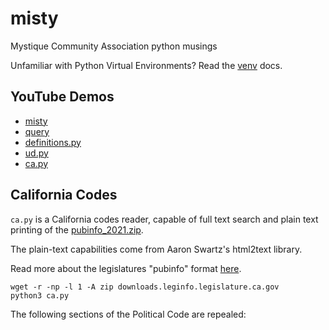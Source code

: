 # misty
Mystique Community Association python musings

Unfamiliar with Python Virtual Environments? Read the [venv](https://docs.python.org/3/tutorial/venv.html) docs.

## YouTube Demos
- [misty](https://youtu.be/GPdXXqWufwQ)
- [query](https://youtu.be/r_sMrRFOs9o)
- [definitions.py](https://youtu.be/p3cHpwhZEfo)
- [ud.py](https://youtu.be/Rjo20dU0LGA)
- [ca.py]()

## California Codes

`ca.py` is a California codes reader, capable of full text search and plain text printing of the [pubinfo_2021.zip](https://downloads.leginfo.legislature.ca.gov/pubinfo_2021.zip).

The plain-text capabilities come from Aaron Swartz's html2text library.

Read more about the legislatures "pubinfo" format [here](https://downloads.leginfo.legislature.ca.gov/pubinfo_Readme.pdf).

```shell
wget -r -np -l 1 -A zip downloads.leginfo.legislature.ca.gov
python3 ca.py
```

The following sections of the Political Code are repealed:
